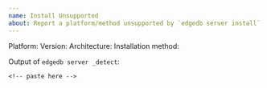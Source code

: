 ```yaml
---
name: Install Unsupported
about: Report a platform/method unsupported by `edgedb server install` that you want to be supported
---
```

<!-- Please search existing issues to avoid creating duplicates. -->

Platform:
Version:
Architecture:
Installation method: <!-- Docker, package manager name, tar.gz, etc. -->
<!-- Add any other notes about the platform relevant to the implementation -->


Output of `edgedb server _detect`:
```
<!-- paste here -->
```
